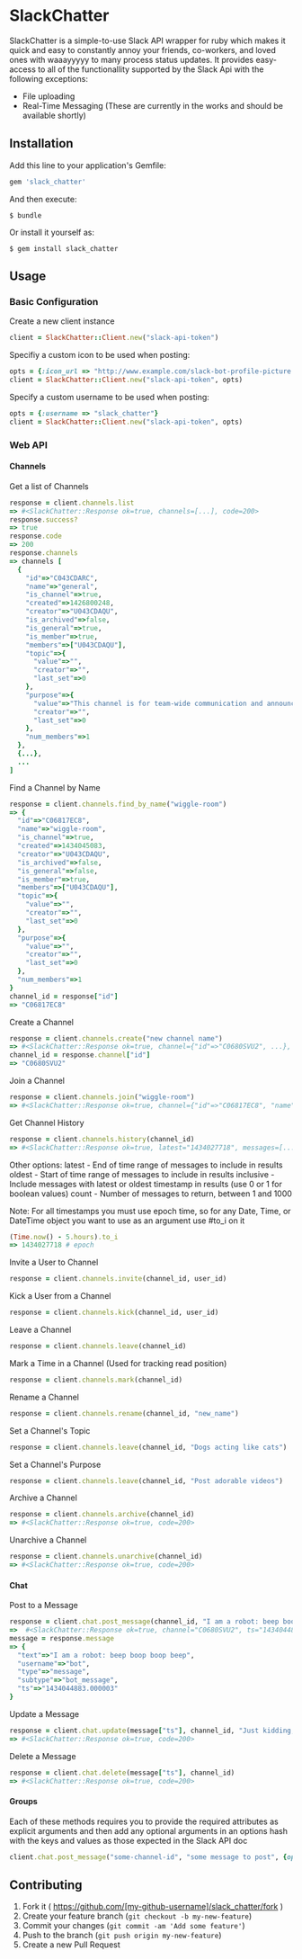 # SlackChatter

SlackChatter is a simple-to-use Slack API wrapper for ruby which makes it quick and easy to constantly annoy your friends, co-workers, and loved ones with waaayyyyy to many process status updates. It provides easy-access to all of the functionallity supported by the Slack Api with the following exceptions:
- File uploading
- Real-Time Messaging
(These are currently in the works and should be available shortly)

## Installation

Add this line to your application's Gemfile:

```ruby
gem 'slack_chatter'
```

And then execute:

    $ bundle

Or install it yourself as:

    $ gem install slack_chatter

## Usage

### Basic Configuration

Create a new client instance
```ruby
client = SlackChatter::Client.new("slack-api-token")
```

Specifiy a custom icon to be used when posting:
```ruby
opts = {:icon_url => "http://www.example.com/slack-bot-profile-picture.jpg"}
client = SlackChatter::Client.new("slack-api-token", opts)
```

Specify a custom username to be used when posting:
```ruby
opts = {:username => "slack_chatter"}
client = SlackChatter::Client.new("slack-api-token", opts)
```

### Web API

#### Channels

Get a list of Channels
```ruby
response = client.channels.list
=> #<SlackChatter::Response ok=true, channels=[...], code=200>
response.success?
=> true
response.code
=> 200
response.channels
=> channels [
  {
    "id"=>"C043CDARC",
    "name"=>"general",
    "is_channel"=>true,
    "created"=>1426800248,
    "creator"=>"U043CDAQU",
    "is_archived"=>false,
    "is_general"=>true,
    "is_member"=>true,
    "members"=>["U043CDAQU"],
    "topic"=>{
      "value"=>"",
      "creator"=>"",
      "last_set"=>0
    },
    "purpose"=>{
      "value"=>"This channel is for team-wide communication and announcements. All team members are in this channel.",
      "creator"=>"",
      "last_set"=>0
    },
    "num_members"=>1
  },
  {...},
  ...
]
```

Find a Channel by Name
```ruby
response = client.channels.find_by_name("wiggle-room")
=> {
  "id"=>"C06817EC8",
  "name"=>"wiggle-room",
  "is_channel"=>true,
  "created"=>1434045083,
  "creator"=>"U043CDAQU",
  "is_archived"=>false,
  "is_general"=>false,
  "is_member"=>true,
  "members"=>["U043CDAQU"],
  "topic"=>{
    "value"=>"",
    "creator"=>"",
    "last_set"=>0
  },
  "purpose"=>{
    "value"=>"",
    "creator"=>"",
    "last_set"=>0
  },
  "num_members"=>1
}
channel_id = response["id"]
=> "C06817EC8"
```

Create a Channel
```ruby
response = client.channels.create("new channel name")
=> #<SlackChatter::Response ok=true, channel={"id"=>"C0680SVU2", ...}, code=200>
channel_id = response.channel["id"]
=> "C0680SVU2"
```

Join a Channel
```ruby
response = client.channels.join("wiggle-room")
=> #<SlackChatter::Response ok=true, channel={"id"=>"C06817EC8", "name"=>"wiggle-room", "is_channel"=>true, "created"=>1434045083, "creator"=>"U043CDAQU", "is_archived"=>false, "is_general"=>false, "is_member"=>true, "last_read"=>"1434045087.000003", "latest"=>{"user"=>"U043CDAQU", "type"=>"message", "subtype"=>"channel_leave", "text"=>"<@U043CDAQU|sly_fox> has left the channel", "ts"=>"1434045087.000003"}, "unread_count"=>0, "unread_count_display"=>0, "members"=>["U043CDAQU"], "topic"=>{"value"=>"", "creator"=>"", "last_set"=>0}, "purpose"=>{"value"=>"", "creator"=>"", "last_set"=>0}}, code=200>
```

Get Channel History
```ruby
response = client.channels.history(channel_id)
=> #<SlackChatter::Response ok=true, latest="1434027718", messages=[...], has_more=false, code=200, success?=true>
```
Other options:
latest          - End of time range of messages to include in results
oldest          - Start of time range of messages to include in results
inclusive       - Include messages with latest or oldest timestamp in results (use 0 or 1 for boolean values)
count           - Number of messages to return, between 1 and 1000

Note: For all timestamps you must use epoch time, so for any Date, Time, or DateTime object you want to use as an argument use #to_i on it
```ruby
(Time.now() - 5.hours).to_i
=> 1434027718 # epoch
```

Invite a User to Channel
```ruby
response = client.channels.invite(channel_id, user_id)
```

Kick a User from a Channel
```ruby
response = client.channels.kick(channel_id, user_id)
```

Leave a Channel
```ruby
response = client.channels.leave(channel_id)
```

Mark a Time in a Channel (Used for tracking read position)
```ruby
response = client.channels.mark(channel_id)
```

Rename a Channel
```ruby
response = client.channels.rename(channel_id, "new_name")
```

Set a Channel's Topic
```ruby
response = client.channels.leave(channel_id, "Dogs acting like cats")
```

Set a Channel's Purpose
```ruby
response = client.channels.leave(channel_id, "Post adorable videos")
```

Archive a Channel
```ruby
response = client.channels.archive(channel_id)
=> #<SlackChatter::Response ok=true, code=200>
```

Unarchive a Channel
```ruby
response = client.channels.unarchive(channel_id)
=> #<SlackChatter::Response ok=true, code=200>
```

#### Chat

Post to a Message
```ruby
response = client.chat.post_message(channel_id, "I am a robot: beep boop boop beep")
=>  #<SlackChatter::Response ok=true, channel="C0680SVU2", ts="1434044883.000003", message={"text"=>"I am a robot: beep boop boop beep", "username"=>"bot", "type"=>"message", "subtype"=>"bot_message", "ts"=>"1434044883.000003"}, code=200>
message = response.message
=> {
  "text"=>"I am a robot: beep boop boop beep",
  "username"=>"bot",
  "type"=>"message",
  "subtype"=>"bot_message",
  "ts"=>"1434044883.000003"
}
```

Update a Message
```ruby
response = client.chat.update(message["ts"], channel_id, "Just kidding, not a robot")
=> #<SlackChatter::Response ok=true, code=200>
```

Delete a Message
```ruby
response = client.chat.delete(message["ts"], channel_id)
=> #<SlackChatter::Response ok=true, code=200>
```

#### Groups


Each of these methods requires you to provide the required attributes as explicit arguments and then add any optional arguments in an options hash with the keys and values as those expected in the Slack API doc
```ruby
client.chat.post_message("some-channel-id", "some message to post", {option_param: })
```


## Contributing

1. Fork it ( https://github.com/[my-github-username]/slack_chatter/fork )
2. Create your feature branch (`git checkout -b my-new-feature`)
3. Commit your changes (`git commit -am 'Add some feature'`)
4. Push to the branch (`git push origin my-new-feature`)
5. Create a new Pull Request
